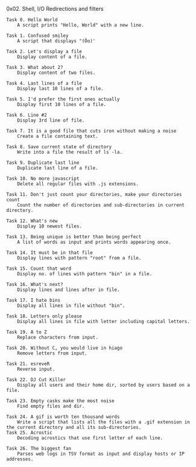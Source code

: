 0x02. Shell, I/O Redirections and filters

	Task 0. Hello World
		A script prints "Hello, World" with a new line.

	Task 1. Confused smiley
		A script that displays "(Ôo)'
	
	Task 2. Let's display a file
		Display content of a file.

	Task 3. What about 2?
		Display content of two files.
	
	Task 4. Last lines of a file
		Display last 10 lines of a file.
	
	Task 5. I'd prefer the first ones actually
		Display first 10 lines of a file.

	Task 6. Line #2
		Display 3rd line of file.

	Task 7. It is a good file that cuts iron without making a noise
		Create a file containing text.

	Task 8. Save current state of directory
		Write into a file the result of ls -la.

	Task 9. Duplicate last line
		Duplicate last line of a file.

	Task 10. No more javascript
		Delete all regular files with .js extensions.

	Task 11. Don't just count your directories, make your directories count
		Count the number of directories and sub-directories in current directory.

	Task 12. What's new
		Display 10 newest files.

	Task 13. Being unique is better than being perfect
		A list of words as input and prints words appearing once.

	Task 14. It must be in that file
		Display lines with pattern "root" from a file.

	Task 15. Count that word
		Display no. of lines with pattern "bin" in a file.

	Task 16. What's next?
		Display lines and lines after in file.

	Task 17. I hate bins
		Display all lines in file without "bin".

	Task 18. Letters only please
		Display all lines in file with letter including capital letters.

	Task 19. A to Z
		Replace characters from input.

	Task 20. Without C, you would live in hiago
		Remove letters from input.

	Task 21. esreveR
		Reverse input.

	Task 22. DJ Cut Killer
		Display all users and their home dir, sorted by users based on a file.

	Task 23. Empty casks make the most noise
		Find empty files and dir.

	Task 24. A gif is worth ten thousand words
		Write a script that lists all the files with a .gif extension in the current directory and all its sub-directories.
	Task 25. Acrostic
		Decoding acrostics that use first letter of each line.

	Task 26. The biggest fan
		Parses web logs in TSV format as input and display hosts or IP addresses.	
